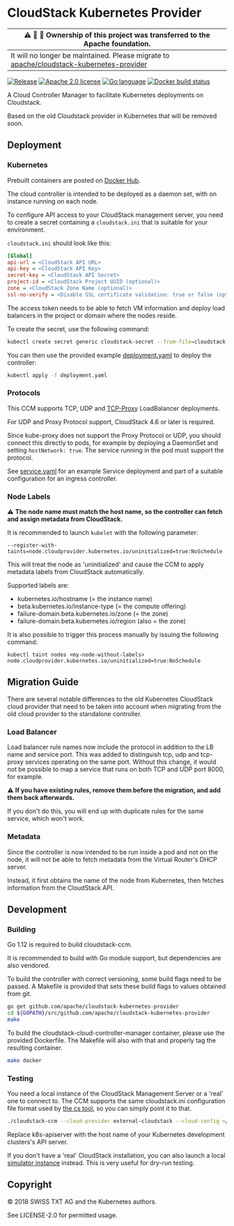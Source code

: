 # CloudStack Kubernetes Provider

| :warning: :construction: :gift: Ownership of this project was transferred to the Apache foundation.
| --- |
| It will no longer be maintained. Please migrate to [apache/cloudstack-kubernetes-provider](https://github.com/apache/cloudstack-kubernetes-provider) |

[![](https://img.shields.io/github/release/swisstxt/cloudstack-cloud-controller-manager.svg?style=flat-square "Release")](https://github.com/swisstxt/cloudstack-cloud-controller-manager/releases)
[![](https://img.shields.io/badge/license-Apache%202.0-blue.svg?style=flat-square "Apache 2.0 license")](/LICENSE-2.0)
[![](https://img.shields.io/badge/language-Go-%235adaff.svg?style=flat-square "Go language")](https://golang.org)
[![](https://img.shields.io/docker/build/swisstxt/cloudstack-cloud-controller-manager.svg?style=flat-square "Docker build status")](https://hub.docker.com/r/swisstxt/cloudstack-cloud-controller-manager/)

A Cloud Controller Manager to facilitate Kubernetes deployments on Cloudstack.

Based on the old Cloudstack provider in Kubernetes that will be removed soon.

## Deployment

### Kubernetes

Prebuilt containers are posted on [Docker Hub](https://hub.docker.com/r/swisstxt/cloudstack-cloud-controller-manager).

The cloud controller is intended to be deployed as a daemon set, with on instance running on each node.

To configure API access to your CloudStack management server, you need to create a secret containing a `cloudstack.ini`
that is suitable for your environment.

`cloudstack.ini` should look like this:
```ini
[Global]
api-url = <CloudStack API URL>
api-key = <CloudStack API Key>
secret-key = <CloudStack API Secret>
project-id = <CloudStack Project UUID (optional)>
zone = <CloudStack Zone Name (optional)>
ssl-no-verify = <Disable SSL certificate validation: true or false (optional)>
```

The access token needs to be able to fetch VM information and deploy load balancers in the project or domain where the nodes reside.

To create the secret, use the following command:
```bash
kubectl create secret generic cloudstack-secret --from-file=cloudstack.ini
```

You can then use the provided example [deployment.yaml](/deployment.yaml) to deploy the controller:
```bash
kubectl apply -f deployment.yaml
```

### Protocols

This CCM supports TCP, UDP and [TCP-Proxy](https://www.haproxy.org/download/1.8/doc/proxy-protocol.txt) LoadBalancer deployments.

For UDP and Proxy Protocol support, CloudStack 4.6 or later is required.

Since kube-proxy does not support the Proxy Protocol or UDP, you should connect this directly to pods, for example by deploying a DaemonSet and setting `hostNetwork: true`.
The service running in the pod must support the protocol.

See [service.yaml](/service.yaml) for an example Service deployment and part of a suitable configuration for an ingress controller.

### Node Labels

:warning: **The node name must match the host name, so the controller can fetch and assign metadata from CloudStack.**

It is recommended to launch `kubelet` with the following parameter:

```
--register-with-taints=node.cloudprovider.kubernetes.io/uninitialized=true:NoSchedule
```

This will treat the node as 'uninitialized' and cause the CCM to apply metadata labels from CloudStack automatically.

Supported labels are:
* kubernetes.io/hostname (= the instance name)
* beta.kubernetes.io/instance-type (= the compute offering)
* failure-domain.beta.kubernetes.io/zone (= the zone)
* failure-domain.beta.kubernetes.io/region (also = the zone)

It is also possible to trigger this process manually by issuing the following command:

```
kubectl taint nodes <my-node-without-labels> node.cloudprovider.kubernetes.io/uninitialized=true:NoSchedule
```

## Migration Guide

There are several notable differences to the old Kubernetes CloudStack cloud provider that need to be taken into
account when migrating from the old cloud provider to the standalone controller.

### Load Balancer

Load balancer rule names now include the protocol in addition to the LB name and service port.
This was added to distinguish tcp, udp and tcp-proxy services operating on the same port.
Without this change, it would not be possible to map a service that runs on both TCP and UDP port 8000, for example.

:warning: **If you have existing rules, remove them before the migration, and add them back afterwards.**

If you don't do this, you will end up with duplicate rules for the same service, which won't work.

### Metadata

Since the controller is now intended to be run inside a pod and not on the node, it will not be able to fetch metadata from the Virtual Router's DHCP server.

Instead, it first obtains the name of the node from Kubernetes, then fetches information from the CloudStack API.

## Development

### Building

Go 1.12 is required to build cloudstack-ccm.

It is recommended to build with Go module support, but dependencies are also vendored.

To build the controller with correct versioning, some build flags need to be passed.
A Makefile is provided that sets these build flags to values obtained from git.

```bash
go get github.com/apache/cloudstack-kubernetes-provider
cd ${GOPATH}/src/github.com/apache/cloudstack-kubernetes-provider
make
```

To build the cloudstack-cloud-controller-manager container, please use the provided Dockerfile.
The Makefile will also with that and properly tag the resulting container.

```bash
make docker
```

### Testing

You need a local instance of the CloudStack Management Server or a 'real' one to connect to.
The CCM supports the same cloudstack.ini configuration file format used by [the cs tool](https://github.com/exoscale/cs),
so you can simply point it to that.

```bash
./cloudstack-ccm --cloud-provider external-cloudstack --cloud-config ~/.cloudstack.ini --master k8s-apiserver
```

Replace k8s-apiserver with the host name of your Kubernetes development clusters's API server.

If you don't have a 'real' CloudStack installation, you can also launch a local [simulator instance](https://hub.docker.com/r/cloudstack/simulator) instead. This is very useful for dry-run testing.

## Copyright

© 2018 SWISS TXT AG and the Kubernetes authors.

See LICENSE-2.0 for permitted usage.
